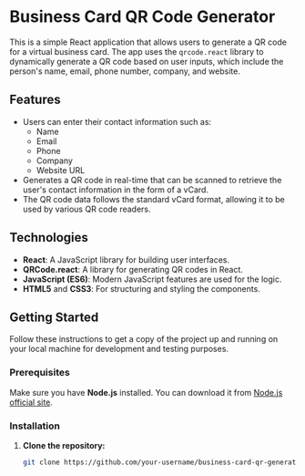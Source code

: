 # Business Card QR Code Generator

This is a simple React application that allows users to generate a QR code for a virtual business card. The app uses the `qrcode.react` library to dynamically generate a QR code based on user inputs, which include the person's name, email, phone number, company, and website.

## Features

- Users can enter their contact information such as:
  - Name
  - Email
  - Phone
  - Company
  - Website URL
- Generates a QR code in real-time that can be scanned to retrieve the user's contact information in the form of a vCard.
- The QR code data follows the standard vCard format, allowing it to be used by various QR code readers.

## Technologies

- **React**: A JavaScript library for building user interfaces.
- **QRCode.react**: A library for generating QR codes in React.
- **JavaScript (ES6)**: Modern JavaScript features are used for the logic.
- **HTML5** and **CSS3**: For structuring and styling the components.

## Getting Started

Follow these instructions to get a copy of the project up and running on your local machine for development and testing purposes.

### Prerequisites

Make sure you have **Node.js** installed. You can download it from [Node.js official site](https://nodejs.org/).

### Installation

1. **Clone the repository:**

   ```bash
   git clone https://github.com/your-username/business-card-qr-generator.git
   ```
